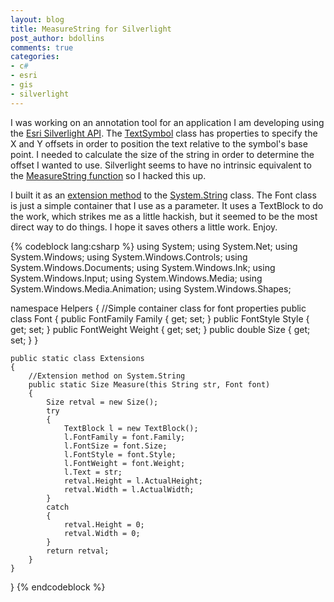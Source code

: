 ```yaml
---
layout: blog
title: MeasureString for Silverlight
post_author: bdollins
comments: true
categories:
- c#
- esri
- gis
- silverlight
---
```


I was working on an annotation tool for an application I am developing using the <a href="http://help.arcgis.com/en/webapi/silverlight/index.html">Esri Silverlight API</a>. The <a href="http://help.arcgis.com/en/webapi/silverlight/apiref/ESRI.ArcGIS.Client~ESRI.ArcGIS.Client.Symbols.TextSymbol.html">TextSymbol</a> class has properties to specify the X and Y offsets in order to position the text relative to the symbol's base point. I needed to calculate the size of the string in order to determine the offset I wanted to use. Silverlight seems to have no intrinsic equivalent to the <a href="http://msdn.microsoft.com/en-us/library/6xe5hazb.aspx">MeasureString function</a> so I hacked this up. <!--more-->

I built it as an <a href="http://msdn.microsoft.com/en-us/library/bb383977.aspx">extension method</a> to the <a href="http://msdn.microsoft.com/en-us/library/system.string.aspx">System.String</a> class. The Font class is just a simple container that I use as a parameter. It uses a TextBlock to do the work, which strikes me as a little hackish, but it seemed to be the most direct way to do things. I hope it saves others a little work. Enjoy.

{% codeblock lang:csharp %}
using System;
using System.Net;
using System.Windows;
using System.Windows.Controls;
using System.Windows.Documents;
using System.Windows.Ink;
using System.Windows.Input;
using System.Windows.Media;
using System.Windows.Media.Animation;
using System.Windows.Shapes;

namespace Helpers
{
    //Simple container class for font properties
    public class Font
    {
        public FontFamily Family { get; set; }
        public FontStyle Style { get; set; }
        public FontWeight Weight { get; set; }
        public double Size { get; set; }
    }

    public static class Extensions
    {
        //Extension method on System.String
        public static Size Measure(this String str, Font font)
        {
            Size retval = new Size();
            try
            {
                TextBlock l = new TextBlock();
                l.FontFamily = font.Family;
                l.FontSize = font.Size;
                l.FontStyle = font.Style;
                l.FontWeight = font.Weight;
                l.Text = str;
                retval.Height = l.ActualHeight;
                retval.Width = l.ActualWidth;
            }
            catch
            {
                retval.Height = 0;
                retval.Width = 0;
            }
            return retval;
        }
    }
}
{% endcodeblock %}